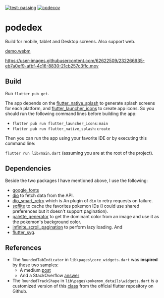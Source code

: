 [![test: passing](https://github.com/sitatec/pokemons/actions/workflows/main.yml/badge.svg)](https://github.com/sitatec/pokemons/actions) [![codecov](https://codecov.io/gh/sitatec/pokemons/branch/main/graph/badge.svg)](https://codecov.io/gh/sitatec/pokemons)

# podedex
Build for mobile, tablet and Desktop screens. Also support web.

[demo.webm](https://user-images.githubusercontent.com/62622509/232266966-4c7395e3-1abc-4f1f-927e-c91a567879b6.webm)


https://user-images.githubusercontent.com/62622509/232266935-eb7a0ef9-afbf-4c16-8830-21cb257c3ffc.mov

## Build
Run `flutter pub get`.

The app depends on the [flutter_native_splash](https://pub.dev/packages/flutter_native_splash) to generate splash screens for each platform, and [flutter_launcher_icons](https://pub.dev/packages/flutter_launcher_icons) to create app icons. So you should run the following command lines before building the app:

- `flutter pub run flutter_launcher_icons:main`
- `flutter pub run flutter_native_splash:create`

Then you can run the app using your favorite IDE or by executing this command line:

`flutter run lib/main.dart` (assuming you are at the root of the project).

## Dependencies

Beside the two packages I have mentioned above, I use the following:

- [google_fonts](https://pub.dev/packages/flutter_launcher_icons)
- [dio](https://pub.dev/packages/dio) to fetch data from the API.
- [dio_smart_retry](https://pub.dev/packages/dio_smart_retry) which is An plugin of `dio` to retry requests on failure.
- [sqflite](https://pub.dev/packages/sqflite) to cache the favorites pokemon IDs (I could use shared preferences but it doesn't support pagination).
- [palette_generator](https://pub.dev/packages/palette_generator) to get the dominant color from an image and use it as the pokemon's background color.
- [infinite_scroll_pagination](https://pub.dev/packages/infinite_scroll_pagination) to perform lazy loading. And
- [flutter_svg](https://pub.dev/packages/flutter_svg).

## References 

- The `RoundedTabIndicator` in `lib\pages\core_widgets.dart`
was __inspired__ by these two samples:
  - A medium [post](https://medium.com/swlh/flutter-custom-tab-indicator-for-tabbar-d72bbc6c9d0c)
  - And a StackOverflow [answer](https://stackoverflow.com/a/60207984/11672037)
- The `RoundedTrackShape` in `lib\pages\pokemon_details\widgets.dart` is a customized version of this [class](https://github.com/flutter/flutter/blob/e85ba6eeae679e776792f8cacd10ebdd7707eecb/packages/flutter/lib/src/material/slider_theme.dart#L1624) from the official flutter repository on Github.
